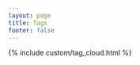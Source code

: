 ```yaml
---
layout: page
title: Tags
footer: false
---
```


<div class="tag_page">
 {% include custom/tag_cloud.html %}
</div>
